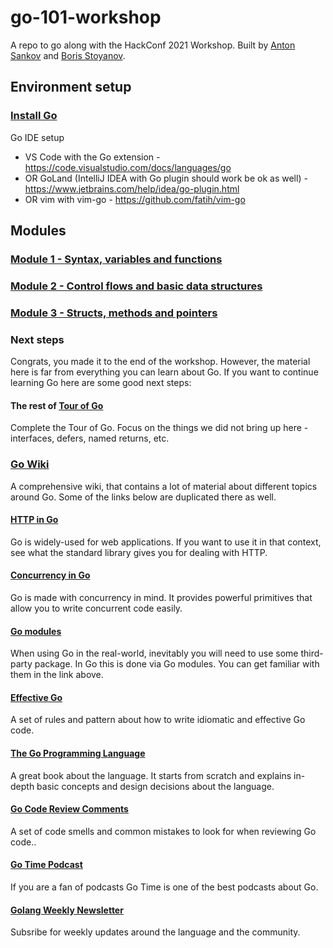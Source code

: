 # go-101-workshop

A repo to go along with the HackConf 2021 Workshop.
Built by [Anton Sankov](https://github.com/asankov) and [Boris Stoyanov](https://github.com/borisbsv).

## Environment setup

### [Install Go](https://golang.org/doc/install)

Go IDE setup

- VS Code with the Go extension - <https://code.visualstudio.com/docs/languages/go>
- OR GoLand (IntelliJ IDEA with Go plugin should work be ok as well) - <https://www.jetbrains.com/help/idea/go-plugin.html>
- OR vim with vim-go - <https://github.com/fatih/vim-go>

## Modules

### [Module 1 - Syntax, variables and functions](module1/README.md)

### [Module 2 - Control flows and basic data structures](module2/README.md)

### [Module 3 - Structs, methods and pointers](module3/README.md)

### Next steps

Congrats, you made it to the end of the workshop.
However, the material here is far from everything you can learn about Go.
If you want to continue learning Go here are some good next steps:

#### The rest of [Tour of Go](https://tour.golang.org/)

Complete the Tour of Go. Focus on the things we did not bring up here - interfaces, defers, named returns, etc.

### [Go Wiki](https://github.com/golang/go/wiki/)

A comprehensive wiki, that contains a lot of material about different topics around Go.
Some of the links below are duplicated there as well.

#### [HTTP in Go](https://pkg.go.dev/net/http)

Go is widely-used for web applications.
If you want to use it in that context, see what the standard library gives you for dealing with HTTP.

#### [Concurrency in Go](https://tour.golang.org/concurrency)

Go is made with concurrency in mind.
It provides powerful primitives that allow you to write concurrent code easily.

#### [Go modules](https://go.dev/blog/using-go-modules)

When using Go in the real-world, inevitably you will need to use some third-party package.
In Go this is done via Go modules.
You can get familiar with them in the link above.

#### [Effective Go](https://golang.org/doc/effective_go)

A set of rules and pattern about how to write idiomatic and effective Go code.

#### [The Go Programming Language](https://www.amazon.com/Programming-Language-Addison-Wesley-Professional-Computing/dp/0134190440)

A great book about the language.
It starts from scratch and explains in-depth basic concepts and design decisions about the language.

#### [Go Code Review Comments](https://github.com/golang/go/wiki/CodeReviewComments)

A set of code smells and common mistakes to look for when reviewing Go code..

#### [Go Time Podcast](https://changelog.com/gotime)

If you are a fan of podcasts Go Time is one of the best podcasts about Go.

#### [Golang Weekly Newsletter](https://golangweekly.com/)

Subsribe for weekly updates around the language and the community.
